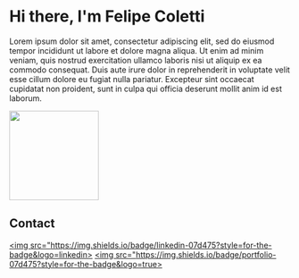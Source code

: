 # Hi there, I'm Felipe Coletti

Lorem ipsum dolor sit amet, consectetur adipiscing elit, sed do eiusmod tempor incididunt ut labore et dolore magna aliqua. Ut enim ad minim veniam, quis nostrud exercitation ullamco laboris nisi ut aliquip ex ea commodo consequat. Duis aute irure dolor in reprehenderit in voluptate velit esse cillum dolore eu fugiat nulla pariatur. Excepteur sint occaecat cupidatat non proident, sunt in culpa qui officia deserunt mollit anim id est laborum.

<img height="160em" src="https://github-readme-stats.vercel.app/api/top-langs/?username=felipe-coletti&layout=compact&theme=transparent">

## Contact
<a href="https://www.linkedin.com/in/felipe-coletti-41a49a229" target="_blank"><img src="https://img.shields.io/badge/linkedin-07d475?style=for-the-badge&logo=linkedin></a> 
<a href="https://felipe-coletti.github.io/portfolio/" target="_blank"><img src="https://img.shields.io/badge/portfolio-07d475?style=for-the-badge&logo=true></a>
